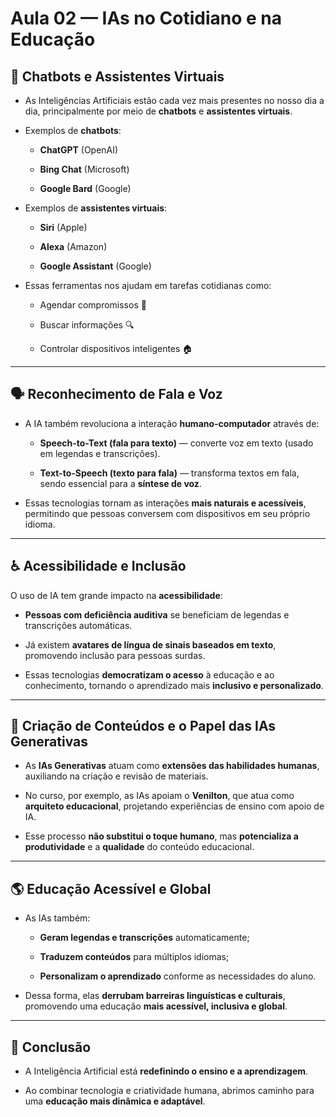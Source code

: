 # Aula 02 — IAs no Cotidiano e na Educação

## 💬 Chatbots e Assistentes Virtuais

- As Inteligências Artificiais estão cada vez mais presentes no nosso dia a dia, principalmente por meio de **chatbots** e **assistentes virtuais**.

- Exemplos de **chatbots**:

  - **ChatGPT** (OpenAI)

  - **Bing Chat** (Microsoft)

  - **Google Bard** (Google)

- Exemplos de **assistentes virtuais**:

  - **Siri** (Apple)

  - **Alexa** (Amazon)

  - **Google Assistant** (Google)
    
- Essas ferramentas nos ajudam em tarefas cotidianas como:

  - Agendar compromissos 📅  

  - Buscar informações 🔍  

  - Controlar dispositivos inteligentes 🏠  

---

## 🗣️ Reconhecimento de Fala e Voz

- A IA também revoluciona a interação **humano-computador** através de:

   - **Speech-to-Text (fala para texto)** — converte voz em texto (usado em legendas e transcrições).  
   
   - **Text-to-Speech (texto para fala)** — transforma textos em fala, sendo essencial para a **síntese de voz**.

- Essas tecnologias tornam as interações **mais naturais e acessíveis**, permitindo que pessoas conversem com dispositivos em seu próprio idioma.

---

## ♿ Acessibilidade e Inclusão

O uso de IA tem grande impacto na **acessibilidade**:
 
  - **Pessoas com deficiência auditiva** se beneficiam de legendas e transcrições automáticas.  
 
  - Já existem **avatares de língua de sinais baseados em texto**, promovendo inclusão para pessoas surdas.  

- Essas tecnologias **democratizam o acesso** à educação e ao conhecimento, tornando o aprendizado mais **inclusivo e personalizado**.

---

## 🧩 Criação de Conteúdos e o Papel das IAs Generativas

- As **IAs Generativas** atuam como **extensões das habilidades humanas**, auxiliando na criação e revisão de materiais.

- No curso, por exemplo, as IAs apoiam o **Venilton**, que atua como **arquiteto educacional**, projetando experiências de ensino com apoio de IA.

- Esse processo **não substitui o toque humano**, mas **potencializa a produtividade** e a **qualidade** do conteúdo educacional.

---

## 🌎 Educação Acessível e Global

- As IAs também:

   - **Geram legendas e transcrições** automaticamente;  

  - **Traduzem conteúdos** para múltiplos idiomas;  

  - **Personalizam o aprendizado** conforme as necessidades do aluno.

- Dessa forma, elas **derrubam barreiras linguísticas e culturais**, promovendo uma educação **mais acessível, inclusiva e global**.

---

## 🚀 Conclusão

- A Inteligência Artificial está **redefinindo o ensino e a aprendizagem**.
   
- Ao combinar tecnologia e criatividade humana, abrimos caminho para uma **educação mais dinâmica e adaptável**.

